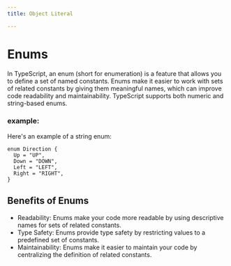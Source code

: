 ```yaml
---
title: Object Literal

---
```


# Enums
In TypeScript, an enum (short for enumeration) is a feature that allows you to define a set of named constants. Enums make it easier to work with sets of related constants by giving them meaningful names, which can improve code readability and maintainability. TypeScript supports both numeric and string-based enums.

### example:
Here's an example of a string enum:
```
enum Direction {
  Up = "UP",
  Down = "DOWN",
  Left = "LEFT",
  Right = "RIGHT",
}
```
## Benefits of Enums
* Readability: Enums make your code more readable by using descriptive names for sets of related constants.
* Type Safety: Enums provide type safety by restricting values to a predefined set of constants.
* Maintainability: Enums make it easier to maintain your code by centralizing the definition of related constants.